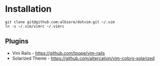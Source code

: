 # Installation

    git clone git@github.com:albiere/dotvim.git ~/.vim
    ln -s ~/.vim/vimrc ~/.vimrc

## Plugins

* Vim Rails - https://github.com/tpope/vim-rails
* Solarized Theme - https://github.com/altercation/vim-colors-solarized
